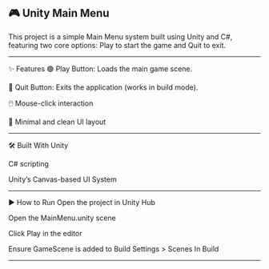 🎮 Unity Main Menu
---
This project is a simple Main Menu system built using Unity and C#, featuring two core options: Play to start the game and Quit to exit.

---
✨ Features
🟢 Play Button: Loads the main game scene.

🔴 Quit Button: Exits the application (works in build mode).

🖱️ Mouse-click interaction

🧼 Minimal and clean UI layout

---
🛠️ Built With
Unity

C# scripting

Unity’s Canvas-based UI System

---
▶️ How to Run
Open the project in Unity Hub

Open the MainMenu.unity scene

Click Play in the editor

Ensure GameScene is added to Build Settings > Scenes In Build

---
